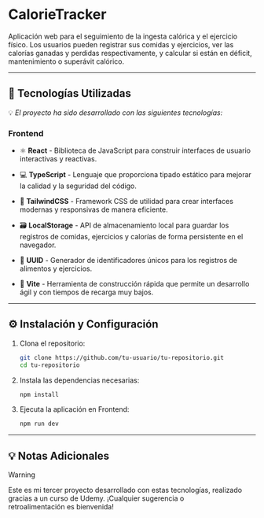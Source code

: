 # CalorieTracker
Aplicación web para el seguimiento de la ingesta calórica y el ejercicio físico. Los usuarios pueden registrar sus comidas y ejercicios, ver las calorías ganadas y perdidas respectivamente, y calcular si están en déficit, mantenimiento o superávit calórico.

---

## 🚀 Tecnologías Utilizadas
💡 *El proyecto ha sido desarrollado con las siguientes tecnologías:*

### Frontend
- ⚛ **React** - Biblioteca de JavaScript para construir interfaces de usuario interactivas y reactivas.

- 💻 **TypeScript** - Lenguaje que proporciona tipado estático para mejorar la calidad y la seguridad del código.

- 🎨 **TailwindCSS** - Framework CSS de utilidad para crear interfaces modernas y responsivas de manera eficiente.
  
- 🗃 **LocalStorage** - API de almacenamiento local para guardar los registros de comidas, ejercicios y calorías de forma persistente en el navegador.

- 🔑 **UUID** - Generador de identificadores únicos para los registros de alimentos y ejercicios.

- 🧪 **Vite** - Herramienta de construcción rápida que permite un desarrollo ágil y con tiempos de recarga muy bajos.
---

## ⚙ Instalación y Configuración  

1. Clona el repositorio:  

    ```bash
   git clone https://github.com/tu-usuario/tu-repositorio.git
   cd tu-repositorio

2. Instala las dependencias necesarias:
    ```bash
   npm install

3. Ejecuta la aplicación en Frontend:
    ```bash
   npm run dev
---

## 💡 Notas Adicionales

> [!WARNING] 
>  Este es mi tercer proyecto desarrollado con estas tecnologías, realizado gracias a un curso de Udemy. ¡Cualquier sugerencia o retroalimentación es bienvenida!
